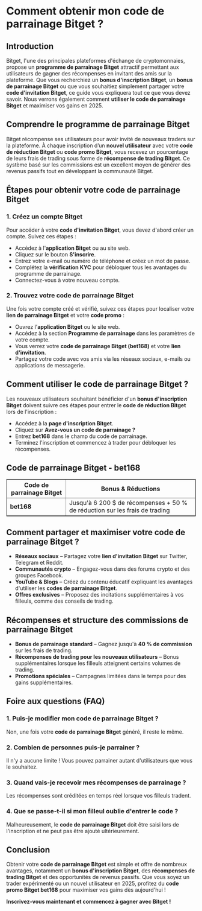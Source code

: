 <h1>Comment obtenir mon code de parrainage Bitget ?</h1>

<h2>Introduction</h2>
<p>Bitget, l'une des principales plateformes d'échange de cryptomonnaies, propose un <strong>programme de parrainage Bitget</strong> attractif permettant aux utilisateurs de gagner des récompenses en invitant des amis sur la plateforme. Que vous recherchiez un <strong>bonus d'inscription Bitget</strong>, un <strong>bonus de parrainage Bitget</strong> ou que vous souhaitiez simplement partager votre <strong>code d'invitation Bitget</strong>, ce guide vous expliquera tout ce que vous devez savoir. Nous verrons également comment <strong>utiliser le code de parrainage Bitget</strong> et maximiser vos gains en 2025.</p>

<h2>Comprendre le programme de parrainage Bitget</h2>
<p>Bitget récompense ses utilisateurs pour avoir invité de nouveaux traders sur la plateforme. À chaque inscription d’un <strong>nouvel utilisateur</strong> avec votre <strong>code de réduction Bitget</strong> ou <strong>code promo Bitget</strong>, vous recevez un pourcentage de leurs frais de trading sous forme de <strong>récompense de trading Bitget</strong>. Ce système basé sur les commissions est un excellent moyen de générer des revenus passifs tout en développant la communauté Bitget.</p>

<h2>Étapes pour obtenir votre code de parrainage Bitget</h2>

<h3>1. Créez un compte Bitget</h3>
<p>Pour accéder à votre <strong>code d'invitation Bitget</strong>, vous devez d'abord créer un compte. Suivez ces étapes :</p>
<ul>
    <li>Accédez à l'<strong>application Bitget</strong> ou au site web.</li>
    <li>Cliquez sur le bouton <strong>S'inscrire</strong>.</li>
    <li>Entrez votre e-mail ou numéro de téléphone et créez un mot de passe.</li>
    <li>Complétez la <strong>vérification KYC</strong> pour débloquer tous les avantages du programme de parrainage.</li>
    <li>Connectez-vous à votre nouveau compte.</li>
</ul>

<h3>2. Trouvez votre code de parrainage Bitget</h3>
<p>Une fois votre compte créé et vérifié, suivez ces étapes pour localiser votre <strong>lien de parrainage Bitget</strong> et votre <strong>code promo</strong> :</p>
<ul>
    <li>Ouvrez l'<strong>application Bitget</strong> ou le site web.</li>
    <li>Accédez à la section <strong>Programme de parrainage</strong> dans les paramètres de votre compte.</li>
    <li>Vous verrez votre <strong>code de parrainage Bitget (bet168)</strong> et votre <strong>lien d'invitation</strong>.</li>
    <li>Partagez votre code avec vos amis via les réseaux sociaux, e-mails ou applications de messagerie.</li>
</ul>

<h2>Comment utiliser le code de parrainage Bitget ?</h2>
<p>Les nouveaux utilisateurs souhaitant bénéficier d'un <strong>bonus d'inscription Bitget</strong> doivent suivre ces étapes pour entrer le <strong>code de réduction Bitget</strong> lors de l'inscription :</p>
<ul>
    <li>Accédez à la <strong>page d'inscription Bitget</strong>.</li>
    <li>Cliquez sur <strong>Avez-vous un code de parrainage ?</strong></li>
    <li>Entrez <strong>bet168</strong> dans le champ du code de parrainage.</li>
    <li>Terminez l'inscription et commencez à trader pour débloquer les récompenses.</li>
</ul>

<h2>Code de parrainage Bitget - bet168</h2>
<table border="1">
    <tr>
        <th>Code de parrainage Bitget</th>
        <th>Bonus & Réductions</th>
    </tr>
    <tr>
        <td><strong>bet168</strong></td>
        <td>Jusqu'à 6 200 $ de récompenses + 50 % de réduction sur les frais de trading</td>
    </tr>
</table>

<h2>Comment partager et maximiser votre code de parrainage Bitget ?</h2>
<ul>
    <li><strong>Réseaux sociaux</strong> – Partagez votre <strong>lien d'invitation Bitget</strong> sur Twitter, Telegram et Reddit.</li>
    <li><strong>Communautés crypto</strong> – Engagez-vous dans des forums crypto et des groupes Facebook.</li>
    <li><strong>YouTube & Blogs</strong> – Créez du contenu éducatif expliquant les avantages d'utiliser les <strong>codes de parrainage Bitget</strong>.</li>
    <li><strong>Offres exclusives</strong> – Proposez des incitations supplémentaires à vos filleuls, comme des conseils de trading.</li>
</ul>

<h2>Récompenses et structure des commissions de parrainage Bitget</h2>
<ul>
    <li><strong>Bonus de parrainage standard</strong> – Gagnez jusqu'à <strong>40 % de commission</strong> sur les frais de trading.</li>
    <li><strong>Récompenses de trading pour les nouveaux utilisateurs</strong> – Bonus supplémentaires lorsque les filleuls atteignent certains volumes de trading.</li>
    <li><strong>Promotions spéciales</strong> – Campagnes limitées dans le temps pour des gains supplémentaires.</li>
</ul>

<h2>Foire aux questions (FAQ)</h2>
<h3>1. Puis-je modifier mon code de parrainage Bitget ?</h3>
<p>Non, une fois votre <strong>code de parrainage Bitget</strong> généré, il reste le même.</p>

<h3>2. Combien de personnes puis-je parrainer ?</h3>
<p>Il n'y a aucune limite ! Vous pouvez parrainer autant d'utilisateurs que vous le souhaitez.</p>

<h3>3. Quand vais-je recevoir mes récompenses de parrainage ?</h3>
<p>Les récompenses sont créditées en temps réel lorsque vos filleuls tradent.</p>

<h3>4. Que se passe-t-il si mon filleul oublie d'entrer le code ?</h3>
<p>Malheureusement, le <strong>code de parrainage Bitget</strong> doit être saisi lors de l'inscription et ne peut pas être ajouté ultérieurement.</p>

<h2>Conclusion</h2>
<p>Obtenir votre <strong>code de parrainage Bitget</strong> est simple et offre de nombreux avantages, notamment un <strong>bonus d'inscription Bitget</strong>, des <strong>récompenses de trading Bitget</strong> et des opportunités de revenus passifs. Que vous soyez un trader expérimenté ou un nouvel utilisateur en 2025, profitez du <strong>code promo Bitget bet168</strong> pour maximiser vos gains dès aujourd'hui !</p>

<p><strong>Inscrivez-vous maintenant et commencez à gagner avec Bitget !</strong></p>
